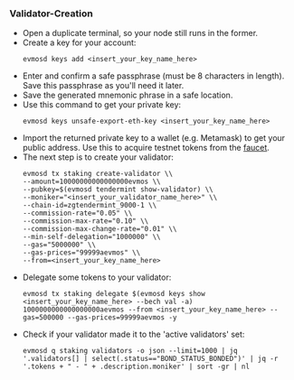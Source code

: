 ### Validator-Creation
- Open a duplicate terminal, so your node still runs in the former.
- Create a key for your account:
  ```
  evmosd keys add <insert_your_key_name_here>
  ```
- Enter and confirm a safe passphrase (must be 8 characters in length). Save this passphrase as you'll need it later.
- Save the generated mnemonic phrase in a safe location.
- Use this command to get your private key:
  ```
  evmosd keys unsafe-export-eth-key <insert_your_key_name_here>
  ```
- Import the returned private key to a wallet (e.g. Metamask) to get your public address. Use this to acquire testnet tokens from the [faucet](https://faucet.0g.ai).
- The next step is to create your validator:
  ```
  evmosd tx staking create-validator \\
  --amount=10000000000000000evmos \\
  --pubkey=$(evmosd tendermint show-validator) \\
  --moniker="<insert_your_validator_name_here>" \\
  --chain-id=zgtendermint_9000-1 \\
  --commission-rate="0.05" \\
  --commission-max-rate="0.10" \\
  --commission-max-change-rate="0.01" \\
  --min-self-delegation="1000000" \\
  --gas="5000000" \\
  --gas-prices="99999aevmos" \\
  --from=<insert_your_key_name_here>
  ```
- Delegate some tokens to your validator:
  ```
  evmosd tx staking delegate $(evmosd keys show <insert_your_key_name_here> --bech val -a)  1000000000000000000aevmos --from <insert_your_key_name_here> --gas=500000 --gas-prices=99999aevmos -y
  ```
- Check if your validator made it to the 'active validators' set:
  ```
  evmosd q staking validators -o json --limit=1000 | jq '.validators[] | select(.status=="BOND_STATUS_BONDED")' | jq -r '.tokens + " - " + .description.moniker' | sort -gr | nl
  ```
